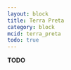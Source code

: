 ```yaml
---
layout: block
title: Terra Preta
category: block
mcid: terra_preta
todo: true
---
```



**TODO**
